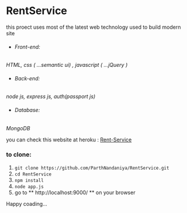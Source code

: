 # RentService

this proect uses most of the latest web technology used to build modern site

* ###### Front-end: 
_HTML, css ( ...semantic ui) , javascript ( ...jQuery )_
* ###### Back-end:
_node js, express js, auth(passport js)_
* ###### Database:
_MongoDB_

you can check this website at heroku : [ Rent-Service ](http://rent-service.herokuapp.com)

### to clone:
1. ``` git clone https://github.com/ParthNandaniya/RentService.git ```
1. ``` cd RentService ```
1. ``` npm install ```
1. ``` node app.js ```
1. go to ** http://localhost:9000/ ** on your browser

Happy coading...
